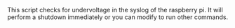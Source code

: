This script checks for undervoltage in the syslog of the raspberry pi. It will perform a shutdown immediately or you can modify to run other commands. 
